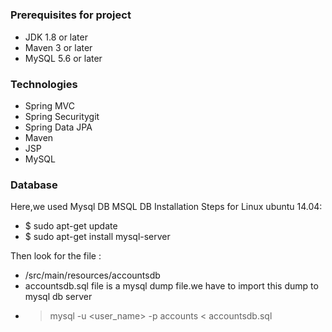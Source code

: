 #####
### Prerequisites for project
- JDK 1.8 or later
- Maven 3 or later
- MySQL 5.6 or later

### Technologies 
- Spring MVC
- Spring Securitygit
- Spring Data JPA
- Maven
- JSP
- MySQL
### Database
Here,we used Mysql DB 
MSQL DB Installation Steps for Linux ubuntu 14.04:
- $ sudo apt-get update
- $ sudo apt-get install mysql-server

Then look for the file :
- /src/main/resources/accountsdb
- accountsdb.sql file is a mysql dump file.we have to import this dump to mysql db server
- > mysql -u <user_name> -p accounts < accountsdb.sql


